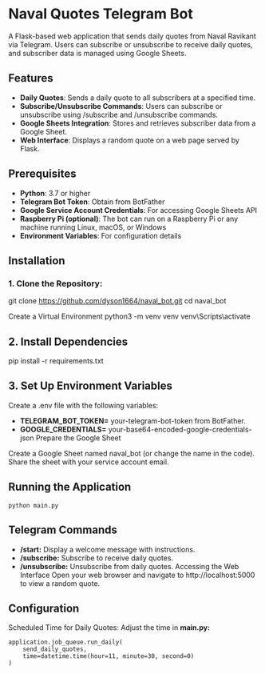 # Naval Quotes Telegram Bot

A Flask-based web application that sends daily quotes from Naval Ravikant via Telegram. Users can subscribe or unsubscribe to receive daily quotes, and subscriber data is managed using Google Sheets.

## Features
* **Daily Quotes**: Sends a daily quote to all subscribers at a specified time.
* **Subscribe/Unsubscribe Commands**: Users can subscribe or unsubscribe using /subscribe and /unsubscribe commands.
* **Google Sheets Integration**: Stores and retrieves subscriber data from a Google Sheet.
* **Web Interface**: Displays a random quote on a web page served by Flask.
  
## Prerequisites

* **Python**: 3.7 or higher
* **Telegram Bot Token**: Obtain from BotFather
* **Google Service Account Credentials**: For accessing Google Sheets API
* **Raspberry Pi (optional)**: The bot can run on a Raspberry Pi or any machine running Linux, macOS, or Windows
* **Environment Variables**: For configuration details

## Installation

### 1. Clone the Repository:

git clone https://github.com/dyson1664/naval_bot.git
cd naval_bot

Create a Virtual Environment
python3 -m venv venv
venv\Scripts\activate

## 2. Install Dependencies

pip install -r requirements.txt

## 3. Set Up Environment Variables

Create a .env file with the following variables:

* **TELEGRAM_BOT_TOKEN=** your-telegram-bot-token from BotFather.
* **GOOGLE_CREDENTIALS=** your-base64-encoded-google-credentials-json
Prepare the Google Sheet

Create a Google Sheet named naval_bot (or change the name in the code).
Share the sheet with your service account email.

## Running the Application
```python main.py```


## Telegram Commands
* **/start:** Display a welcome message with instructions.
* **/subscribe:** Subscribe to receive daily quotes.
* **/unsubscribe:** Unsubscribe from daily quotes.
Accessing the Web Interface
Open your web browser and navigate to http://localhost:5000 to view a random quote.

## Configuration
Scheduled Time for Daily Quotes: Adjust the time in  **main.py:**
```
application.job_queue.run_daily(
    send_daily_quotes,
    time=datetime.time(hour=11, minute=30, second=0)
)
